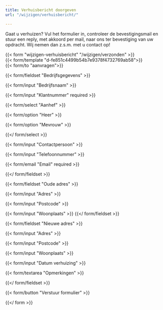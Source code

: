 ```yaml
---
title: Verhuisbericht doorgeven
url: "/wijzigen/verhuisbericht/"

---
```

Gaat u verhuizen? Vul het formulier in, controleer de bevestigingsmail en stuur een reply, met akkoord per mail, naar ons ter bevestiging van uw opdracht. Wij nemen dan z.s.m. met u contact op!

{{< form "wijzigen-verhuisbericht" "/wijzigen/verzonden" >}}  
{{< form/template "d-fe851c4499b54b7e9378f4732769ab58">}}  
{{< form/to "aanvragen">}}

{{< form/fieldset "Bedrijfsgegevens" >}}

{{< form/input "Bedrijfsnaam" >}}

{{< form/input "Klantnummer" required >}}

{{< form/select "Aanhef" >}}

{{< form/option "Heer" >}}

{{< form/option "Mevrouw" >}}

{{</ form/select >}}

{{< form/input "Contactpersoon" >}}

{{< form/input "Telefoonnummer" >}}

{{< form/email "Email" required >}}

{{</ form/fieldset >}}

{{< form/fieldset "Oude adres" >}}

{{< form/input "Adres" >}}

{{< form/input "Postcode" >}}

{{< form/input "Woonplaats" >}}
{{</ form/fieldset >}}

{{< form/fieldset "Nieuwe adres" >}}

{{< form/input "Adres" >}}

{{< form/input "Postcode" >}}

{{< form/input "Woonplaats" >}}

{{< form/input "Datum verhuizing" >}}

{{< form/textarea "Opmerkingen" >}}

{{</ form/fieldset >}}

{{< form/button "Verstuur formulier" >}}

{{</ form >}}